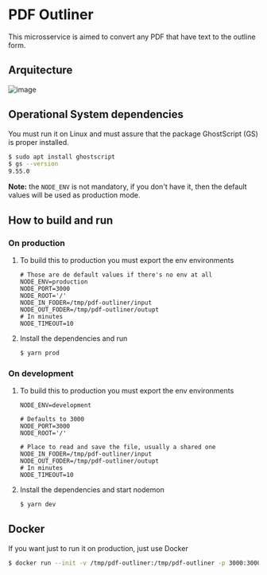 # PDF Outliner

This microsservice is aimed to convert any PDF that have text to the outline form.

## Arquitecture


![image](https://user-images.githubusercontent.com/1340046/195879934-f9ca1045-ed27-4092-947a-d5b85fcdc69e.png)


## Operational System dependencies

You must run it on Linux and must assure that the package GhostScript (GS) is proper installed.
```bash
$ sudo apt install ghostscript
$ gs --version
9.55.0
```
**Note:** the `NODE_ENV` is not mandatory, if you don't have it, then the default values will be used as production mode.

## How to build and run

### On production

1. To build this to production you must export the env environments

    ```dotenv
    # Those are de default values if there's no env at all
    NODE_ENV=production
    NODE_PORT=3000
    NODE_ROOT='/'
    NODE_IN_FODER=/tmp/pdf-outliner/input
    NODE_OUT_FODER=/tmp/pdf-outliner/outupt
    # In minutes
    NODE_TIMEOUT=10
    ```

2. Install the dependencies and run
    ```bash
    $ yarn prod
    ```

### On development

1. To build this to production you must export the env environments
    ```dotenv
    NODE_ENV=development

    # Defaults to 3000
    NODE_PORT=3000
    NODE_ROOT='/'

    # Place to read and save the file, usually a shared one
    NODE_IN_FODER=/tmp/pdf-outliner/input
    NODE_OUT_FODER=/tmp/pdf-outliner/outupt
    # In minutes
    NODE_TIMEOUT=10
    ```

2. Install the dependencies and start nodemon
    ```bash
    $ yarn dev
    ```

## Docker

If you want just to run it on production, just use Docker
```bash
$ docker run --init -v /tmp/pdf-outliner:/tmp/pdf-outliner -p 3000:3000 thyarles/pdf-outliner:latest
```
